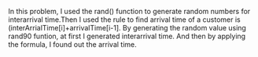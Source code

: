 In this problem, I used the rand() function to generate random numbers for interarrival time.Then I used the rule to find arrival time of a customer is (interArrialTime[i]+arrivalTime[i-1].
By generating the random value using rand90 funtion, at first I generated interarrival time. And then by applying the formula, I found out the arrival time.
